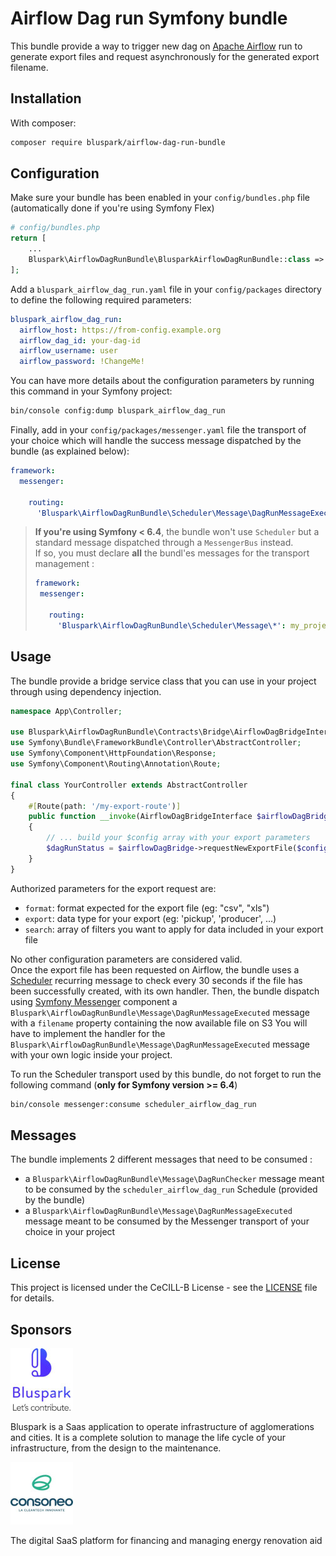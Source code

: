 # Airflow Dag run Symfony bundle

This bundle provide a way to trigger new dag on [Apache Airflow](https://airflow.apache.org/) run to generate export files and request asynchronously for 
the generated export filename.

## Installation

With composer:

```bash
composer require bluspark/airflow-dag-run-bundle
```

## Configuration

Make sure your bundle has been enabled in your `config/bundles.php` file (automatically done if you're using Symfony Flex)
```php
# config/bundles.php
return [
    ...
    Bluspark\AirflowDagRunBundle\BlusparkAirflowDagRunBundle::class => ['all' => true],
];
```

Add a `bluspark_airflow_dag_run.yaml` file in your `config/packages` directory to define the following required parameters:
```yaml
bluspark_airflow_dag_run:
  airflow_host: https://from-config.example.org
  airflow_dag_id: your-dag-id
  airflow_username: user
  airflow_password: !ChangeMe!
```
You can have more details about the configuration parameters by running this command in your Symfony project:
```bash
bin/console config:dump bluspark_airflow_dag_run
```

Finally, add in your `config/packages/messenger.yaml` file the transport of your choice which will handle the success message dispatched by the bundle (as explained below):
```yaml
framework:
  messenger:

    routing:
      'Bluspark\AirflowDagRunBundle\Scheduler\Message\DagRunMessageExecuted': my_project_transport

```

> **If you're using Symfony < 6.4**, the bundle won't use `Scheduler` but a standard message dispatched through a `MessengerBus` instead.  
> If so, you must declare **all** the bundl'es messages for the transport management :
> ```yaml
>framework:
>  messenger:
>
>    routing:
>      'Bluspark\AirflowDagRunBundle\Scheduler\Message\*': my_project_transport
>
> ```

## Usage
The bundle provide a bridge service class that you can use in your project through using dependency injection.
```php
namespace App\Controller;

use Bluspark\AirflowDagRunBundle\Contracts\Bridge\AirflowDagBridgeInterface;
use Symfony\Bundle\FrameworkBundle\Controller\AbstractController;
use Symfony\Component\HttpFoundation\Response;
use Symfony\Component\Routing\Annotation\Route;

final class YourController extends AbstractController
{
    #[Route(path: '/my-export-route')]
    public function __invoke(AirflowDagBridgeInterface $airflowDagBridge): Response
    {
        // ... build your $config array with your export parameters
        $dagRunStatus = $airflowDagBridge->requestNewExportFile($config);
    }
}
```

Authorized parameters for the export request are:  
- `format`: format expected for the export file (eg: "csv", "xls")
- `export`: data type for your export (eg: 'pickup', 'producer', ...)
- `search`: array of filters you want to apply for data included in your export file

No other configuration parameters are considered valid.  
Once the export file has been requested on Airflow, the bundle uses a [Scheduler](https://symfony.com/doc/current/scheduler.html) recurring message to check every 30 seconds if the file has been successfully created, with its own handler.
Then, the bundle dispatch using [Symfony Messenger](https://symfony.com/doc/current/messenger.html) component a `Bluspark\AirflowDagRunBundle\Message\DagRunMessageExecuted` message with a `filename` property containing the now available file on S3
You will have to implement the handler for the `Bluspark\AirflowDagRunBundle\Message\DagRunMessageExecuted` message with your own logic inside your project.  

To run the Scheduler transport used by this bundle, do not forget to run the following command (**only for Symfony version >= 6.4**)
```bash
bin/console messenger:consume scheduler_airflow_dag_run
```

## Messages
The bundle implements 2 different messages that need to be consumed : 
- a `Bluspark\AirflowDagRunBundle\Message\DagRunChecker` message meant to be consumed by the `scheduler_airflow_dag_run` Schedule (provided by the bundle)
- a `Bluspark\AirflowDagRunBundle\Message\DagRunMessageExecuted` message meant to be consumed by the Messenger transport of your choice in your project

## License

This project is licensed under the CeCILL-B License - see the [LICENSE](LICENSE) file for details.

## Sponsors

![Bluspark logo](./docs/bluspark_logo.jpeg)

Bluspark is a Saas application to operate infrastructure of agglomerations and cities. It is a complete solution to manage the life cycle of your infrastructure, from the design to the maintenance.

![Consoneo logo](./docs/consoneo_logo.jpeg)

The digital SaaS platform for financing and managing energy renovation aid